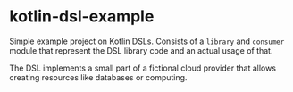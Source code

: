 # kotlin-dsl-example

Simple example project on Kotlin DSLs. Consists of a `library` and `consumer` module that represent the DSL library code
and an actual usage of that.

The DSL implements a small part of a fictional cloud provider that allows creating resources like databases or
computing.
